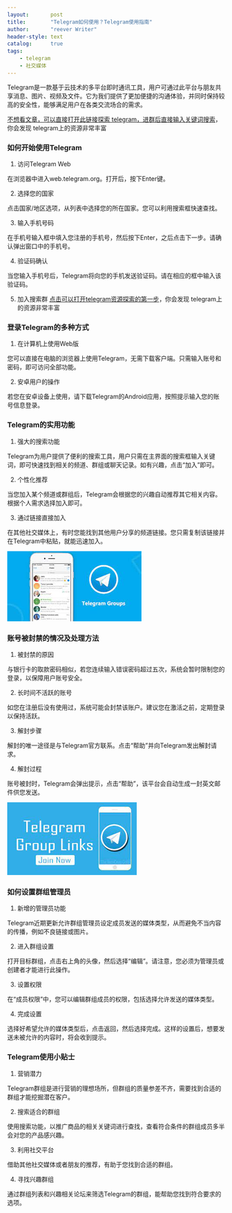 ```yaml
---
layout:       post
title:        "Telegram如何使用？Telegram使用指南"
author:       "reever Writer"
header-style: text
catalog:      true
tags:
    - telegram
    - 社交媒体
---
```


Telegram是一款基于云技术的多平台即时通讯工具，用户可通过此平台与朋友共享消息、图片、视频及文件。它为我们提供了更加便捷的沟通体验，并同时保持较高的安全性，能够满足用户在各类交流场合的需求。

[不想看文章，可以直接打开此链接探索 telegram，进群后直接输入关键词搜索](https://t.me/lvwapro)，你会发现 telegram上的资源非常丰富

### 如何开始使用Telegram

1. 访问Telegram Web

在浏览器中进入web.telegram.org。打开后，按下Enter键。

2. 选择您的国家

点击国家/地区选项，从列表中选择您的所在国家。您可以利用搜索框快速查找。

3. 输入手机号码

在手机号输入框中填入您注册的手机号，然后按下Enter，之后点击下一步。请确认弹出窗口中的手机号。

4. 验证码确认

当您输入手机号后，Telegram将向您的手机发送验证码。请在相应的框中输入该验证码。

5. 加入搜索群
[点击可以打开telegram资源探索的第一步](https://t.me/lvwapro)，你会发现 telegram上的资源非常丰富

### 登录Telegram的多种方式

1. 在计算机上使用Web版

您可以直接在电脑的浏览器上使用Telegram，无需下载客户端。只需输入账号和密码，即可访问全部功能。

2. 安卓用户的操作

若您在安卓设备上使用，请下载Telegram的Android应用，按照提示输入您的账号信息登录。

### Telegram的实用功能

1. 强大的搜索功能

Telegram为用户提供了便利的搜索工具，用户只需在主界面的搜索框输入关键词，即可快速找到相关的频道、群组或聊天记录。如有兴趣，点击“加入”即可。

2. 个性化推荐

当您加入某个频道或群组后，Telegram会根据您的兴趣自动推荐其它相关内容。根据个人需求选择加入即可。

3. 通过链接直接加入

在其他社交媒体上，有时您能找到其他用户分享的频道链接。您只需复制该链接并在Telegram中粘贴，就能迅速加入。

![image](/img/2025-03-06/article_2025-03-06_104208_20231130te_img1.jpg)

### 账号被封禁的情况及处理方法

1. 被封禁的原因

与银行卡的取款密码相似，若您连续输入错误密码超过五次，系统会暂时限制您的登录，以保障用户账号安全。

2. 长时间不活跃的账号

如您在注册后没有使用过，系统可能会封禁该账户。建议您在激活之前，定期登录以保持活跃。

3. 解封步骤

解封的唯一途径是与Telegram官方联系。点击“帮助”并向Telegram发出解封请求。

4. 解封过程

账号被封时，Telegram会弹出提示，点击“帮助”，该平台会自动生成一封英文邮件供您发送。

![image](/img/2025-03-06/article_2025-03-06_104208_20231130te_img2.jpg)

### 如何设置群组管理员

1. 新增的管理员功能

Telegram近期更新允许群组管理员设定成员发送的媒体类型，从而避免不当内容的传播，例如不良链接或图片。

2. 进入群组设置

打开目标群组，点击右上角的头像，然后选择“编辑”。请注意，您必须为管理员或创建者才能进行此操作。

3. 设置权限

在“成员权限”中，您可以编辑群组成员的权限，包括选择允许发送的媒体类型。

4. 完成设置

选择好希望允许的媒体类型后，点击返回，然后选择完成。这样的设置后，想要发送未被允许的内容时，将会收到提示。

### Telegram使用小贴士

1. 营销潜力

Telegram群组是进行营销的理想场所，但群组的质量参差不齐，需要找到合适的群组才能挖掘潜在客户。

2. 搜索适合的群组

使用搜索功能，以推广商品的相关关键词进行查找，查看符合条件的群组成员多半会对您的产品感兴趣。

3. 利用社交平台

借助其他社交媒体或者朋友的推荐，有助于您找到合适的群组。

4. 寻找兴趣群组

通过群组列表和兴趣相关论坛来筛选Telegram的群组，能帮助您找到符合要求的选项。